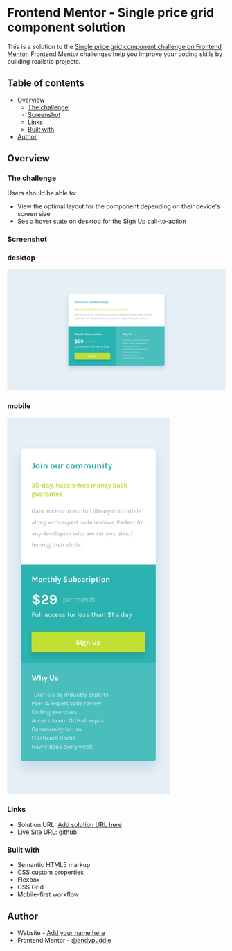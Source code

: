 # Frontend Mentor - Single price grid component solution

This is a solution to the [Single price grid component challenge on Frontend Mentor](https://www.frontendmentor.io/challenges/single-price-grid-component-5ce41129d0ff452fec5abbbc). Frontend Mentor challenges help you improve your coding skills by building realistic projects. 

## Table of contents

- [Overview](#overview)
  - [The challenge](#the-challenge)
  - [Screenshot](#screenshot)
  - [Links](#links)
  - [Built with](#built-with)
- [Author](#author)

## Overview

### The challenge

Users should be able to:

- View the optimal layout for the component depending on their device's screen size
- See a hover state on desktop for the Sign Up call-to-action

### Screenshot

### desktop
![](https://github.com/andypuddle/Single-price-grid-component/blob/main/design/desktop-design.jpg)

### mobile
![](https://github.com/andypuddle/Single-price-grid-component/blob/main/design/mobile-design.jpg)

### Links

- Solution URL: [Add solution URL here](https://your-solution-url.com)
- Live Site URL: [github](https://andypuddle.github.io/Single-price-grid-component/)


### Built with

- Semantic HTML5 markup
- CSS custom properties
- Flexbox
- CSS Grid
- Mobile-first workflow

## Author

- Website - [Add your name here](https://www.your-site.com)
- Frontend Mentor - [@andypuddle](https://www.frontendmentor.io/profile/andypuddle)

